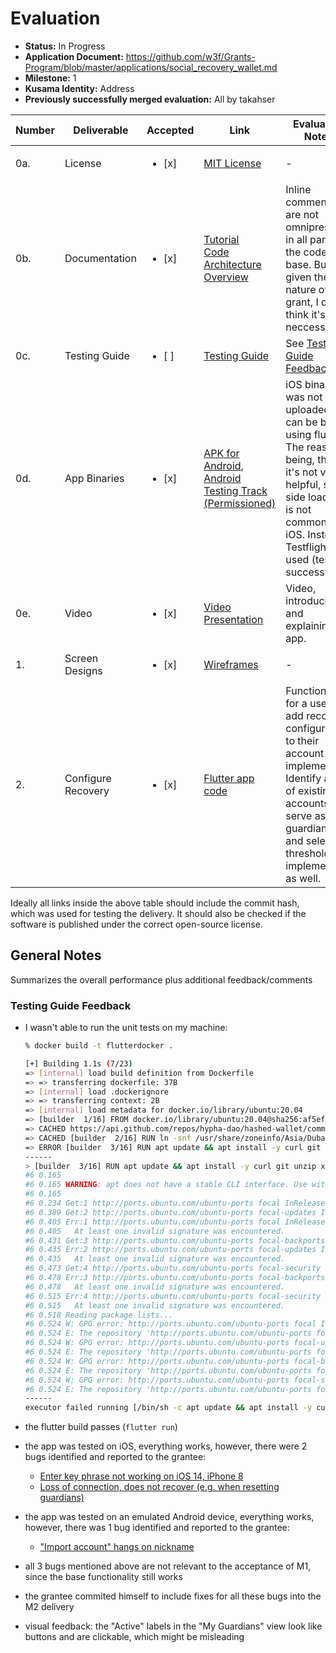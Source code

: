 # Evaluation

- **Status:** In Progress
- **Application Document:** https://github.com/w3f/Grants-Program/blob/master/applications/social_recovery_wallet.md
- **Milestone:** 1
- **Kusama Identity:** Address
- **Previously successfully merged evaluation:** All by takahser

| Number | Deliverable | Accepted | Link | Evaluation Notes |
| ------ | ----------- | -------- | ---- |----------------- |
| 0a. | License | <ul><li>[x] </li></ul> | [MIT License](https://github.com/hypha-dao/hashed-wallet/blob/b79f9a85626bbfd3f00749c72a4fa60c753e3aa2/LICENSE) | - |
| 0b. | Documentation | <ul><li>[x] </li></ul> | [Tutorial](https://github.com/hypha-dao/hashed-wallet/blob/b79f9a85626bbfd3f00749c72a4fa60c753e3aa2/documentation/tutorial.md) <BR> [Code](https://github.com/hypha-dao/hashed-wallet/tree/b79f9a85626bbfd3f00749c72a4fa60c753e3aa2)  <BR> [Architecture Overview](https://github.com/hypha-dao/hashed-wallet/blob/b79f9a85626bbfd3f00749c72a4fa60c753e3aa2/documentation/architecture.md) | Inline comments are not omnipresent in all parts of the code base. But given the nature of this grant, I don't think it's neccessary. |
| 0c. | Testing Guide | <ul><li>[ ] </li></ul> | [Testing Guide](https://github.com/hypha-dao/hashed-wallet/blob/b79f9a85626bbfd3f00749c72a4fa60c753e3aa2/documentation/testing_guide.md) | See [Testing Guide Feedback](#testing-guide-feedback) |
| 0d. | App Binaries | <ul><li>[x] </li></ul> | [APK for Android](https://github.com/hypha-dao/hashed-wallet/releases/download/1.0.0_prerelease_M1/app-release.apk), [Android Testing Track (Permissioned)](https://play.google.com/apps/internaltest/4701631300800602818)  | iOS binary was not uploaded but can be built using flutter. The reason being, that it's not very helpful, since side loading is not common on iOS. Instead, Testflight is used (tested successfully). |
| 0e. | Video | <ul><li>[x] </li></ul> | [Video Presentation](https://github.com/hypha-dao/hashed-wallet/blob/v1.0.0_M1_00/documentation/videos/milestone_1_delivery.md) | Video, introducing and explaining the app. |
| 1. | Screen Designs | <ul><li>[x] </li></ul> | [Wireframes](https://github.com/hypha-dao/hashed-wallet/raw/v1.0.0_M1_00/documentation/Milestone%201%20Screens.pdf) | - |  
| 2. | Configure Recovery | <ul><li>[x] </li></ul> | [Flutter app code](https://github.com/hypha-dao/hashed-wallet/tree/b79f9a85626bbfd3f00749c72a4fa60c753e3aa2) |  Functionality for a user to add recovery configuration to their account is implemented. Identify a list of existing accounts to serve as guardians, and select threshold is implemented as well. |  



Ideally all links inside the above table should include the commit hash,
which was used for testing the delivery. It should also be checked if the software is published under the correct open-source license.

## General Notes

Summarizes the overall performance plus additional feedback/comments

### Testing Guide Feedback

- I wasn't able to run the unit tests on my machine:

    ```bash
    % docker build -t flutterdocker .

    [+] Building 1.1s (7/23)                                                                                                                                    
    => [internal] load build definition from Dockerfile                                                                                                   0.0s
    => => transferring dockerfile: 37B                                                                                                                    0.0s
    => [internal] load .dockerignore                                                                                                                      0.0s
    => => transferring context: 2B                                                                                                                        0.0s
    => [internal] load metadata for docker.io/library/ubuntu:20.04                                                                                        0.5s
    => [builder  1/16] FROM docker.io/library/ubuntu:20.04@sha256:af5efa9c28de78b754777af9b4d850112cad01899a5d37d2617bb94dc63a49aa                        0.0s
    => CACHED https://api.github.com/repos/hypha-dao/hashed-wallet/commits?per_page=1                                                                     0.0s
    => CACHED [builder  2/16] RUN ln -snf /usr/share/zoneinfo/Asia/Dubai /etc/localtime && echo Asia/Dubai > /etc/timezone                                0.0s
    => ERROR [builder  3/16] RUN apt update && apt install -y curl git unzip xz-utils zip libglu1-mesa openjdk-8-jdk wget                                 0.6s
    ------                                                                                                                                                      
    > [builder  3/16] RUN apt update && apt install -y curl git unzip xz-utils zip libglu1-mesa openjdk-8-jdk wget:                                            
    #6 0.165                                                                                                                                                    
    #6 0.165 WARNING: apt does not have a stable CLI interface. Use with caution in scripts.                                                                    
    #6 0.165                                                                                                                                                    
    #6 0.234 Get:1 http://ports.ubuntu.com/ubuntu-ports focal InRelease [265 kB]                                                                                
    #6 0.389 Get:2 http://ports.ubuntu.com/ubuntu-ports focal-updates InRelease [114 kB]
    #6 0.405 Err:1 http://ports.ubuntu.com/ubuntu-ports focal InRelease
    #6 0.405   At least one invalid signature was encountered.
    #6 0.431 Get:3 http://ports.ubuntu.com/ubuntu-ports focal-backports InRelease [108 kB]
    #6 0.435 Err:2 http://ports.ubuntu.com/ubuntu-ports focal-updates InRelease
    #6 0.435   At least one invalid signature was encountered.
    #6 0.473 Get:4 http://ports.ubuntu.com/ubuntu-ports focal-security InRelease [114 kB]
    #6 0.478 Err:3 http://ports.ubuntu.com/ubuntu-ports focal-backports InRelease
    #6 0.478   At least one invalid signature was encountered.
    #6 0.515 Err:4 http://ports.ubuntu.com/ubuntu-ports focal-security InRelease
    #6 0.515   At least one invalid signature was encountered.
    #6 0.518 Reading package lists...
    #6 0.524 W: GPG error: http://ports.ubuntu.com/ubuntu-ports focal InRelease: At least one invalid signature was encountered.
    #6 0.524 E: The repository 'http://ports.ubuntu.com/ubuntu-ports focal InRelease' is not signed.
    #6 0.524 W: GPG error: http://ports.ubuntu.com/ubuntu-ports focal-updates InRelease: At least one invalid signature was encountered.
    #6 0.524 E: The repository 'http://ports.ubuntu.com/ubuntu-ports focal-updates InRelease' is not signed.
    #6 0.524 W: GPG error: http://ports.ubuntu.com/ubuntu-ports focal-backports InRelease: At least one invalid signature was encountered.
    #6 0.524 E: The repository 'http://ports.ubuntu.com/ubuntu-ports focal-backports InRelease' is not signed.
    #6 0.524 W: GPG error: http://ports.ubuntu.com/ubuntu-ports focal-security InRelease: At least one invalid signature was encountered.
    #6 0.524 E: The repository 'http://ports.ubuntu.com/ubuntu-ports focal-security InRelease' is not signed.
    ------
    executor failed running [/bin/sh -c apt update && apt install -y curl git unzip xz-utils zip libglu1-mesa openjdk-8-jdk wget]: exit code: 100
    ```

- the flutter build passes (`flutter run`)

- the app was tested on iOS, everything works, however, there were 2 bugs identified and reported to the grantee:

    - [Enter key phrase not working on iOS 14, iPhone 8](https://github.com/hypha-dao/hashed-wallet/issues/106)
    - [Loss of connection, does not recover (e.g. when resetting guardians)](https://github.com/hypha-dao/hashed-wallet/issues/107)

- the app was tested on an emulated Android device, everything works, however, there was 1 bug identified and reported to the grantee:

    - ["Import account" hangs on nickname](https://github.com/hypha-dao/hashed-wallet/issues/108)

- all 3 bugs mentioned above are not relevant to the acceptance of M1, since the base functionality still works
- the grantee commited himself to include fixes for all these bugs into the M2 delivery
- visual feedback: the "Active" labels in the "My Guardians" view look like buttons and are clickable, which might be misleading